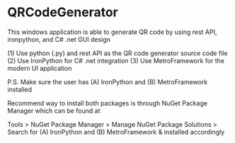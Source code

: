 # QRCodeGenerator
This windows application is able to generate QR code by using rest API, ironpython, and C# .net GUI design

(1) Use python (.py) and rest API as the QR code generator source code file
(2) Use IronPython for C# .net integration
(3) Use MetroFramework for the modern UI application


P.S. Make sure the user has (A) IronPython and (B) MetroFramework installed

Recommend way to install both packages is through NuGet Package Manager which can be found at

Tools > NuGet Package Manager > Manage NuGet Package Solutions > Search for (A) IronPython and (B) MetroFramework & installed accordingly
